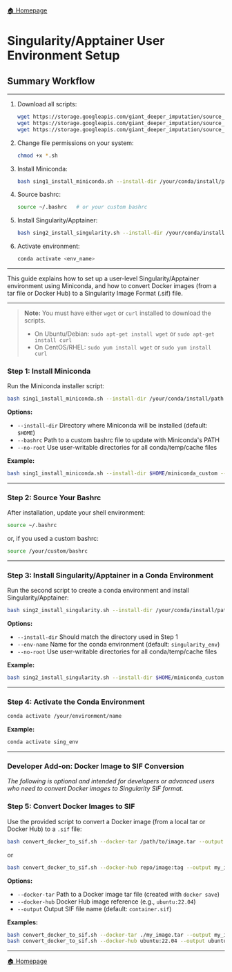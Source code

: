 ---
---
[🏠 Homepage](/)

# Singularity/Apptainer User Environment Setup

## Summary Workflow

-------------------------------------------------------------------------------

1. Download all scripts:

    ```bash
    wget https://storage.googleapis.com/giant_deeper_imputation/source_code/singularity_install/sing1_install_miniconda.sh
    wget https://storage.googleapis.com/giant_deeper_imputation/source_code/singularity_install/sing2_install_singularity.sh
    wget https://storage.googleapis.com/giant_deeper_imputation/source_code/singularity_install/convert_docker_to_singularity.sh
    ```

2. Change file permissions on your system:

    ```bash
    chmod +x *.sh
    ```

3. Install Miniconda:

    ```bash
    bash sing1_install_miniconda.sh --install-dir /your/conda/install/path [--bashrc /your/custom/bashrc]
    ```

4. Source bashrc:

    ```bash
    source ~/.bashrc   # or your custom bashrc
    ```

5. Install Singularity/Apptainer:

    ```bash
    bash sing2_install_singularity.sh --install-dir /your/conda/install/path [--env-name myenv] [--no-root]
    ```

6. Activate environment:

    ```bash
    conda activate <env_name>
    ```

-------------------------------------------------------------------------------

This guide explains how to set up a user-level Singularity/Apptainer environment using Miniconda, and how to convert Docker images (from a tar file or Docker Hub) to a Singularity Image Format (.sif) file.

-------------------------------------------------------------------------------

> **Note:** You must have either `wget` or `curl` installed to download the scripts.
>
> - On Ubuntu/Debian: `sudo apt-get install wget` or `sudo apt-get install curl`
> - On CentOS/RHEL: `sudo yum install wget` or `sudo yum install curl`

### Step 1: Install Miniconda

Run the Miniconda installer script:

```bash
bash sing1_install_miniconda.sh --install-dir /your/conda/install/path [--bashrc /your/custom/bashrc]
```

**Options:**

- `--install-dir`   Directory where Miniconda will be installed (default: `$HOME`)
- `--bashrc`        Path to a custom bashrc file to update with Miniconda's PATH
- `--no-root`       Use user-writable directories for all conda/temp/cache files

**Example:**

```bash
bash sing1_install_miniconda.sh --install-dir $HOME/miniconda_custom --bashrc $HOME/.bashrc_custom --no-root
```

-------------------------------------------------------------------------------

### Step 2: Source Your Bashrc

After installation, update your shell environment:

```bash
source ~/.bashrc
```

or, if you used a custom bashrc:

```bash
source /your/custom/bashrc
```

-------------------------------------------------------------------------------

### Step 3: Install Singularity/Apptainer in a Conda Environment

Run the second script to create a conda environment and install Singularity/Apptainer:

```bash
bash sing2_install_singularity.sh --install-dir /your/conda/install/path [--env-name myenv] [--no-root]
```

**Options:**

- `--install-dir`   Should match the directory used in Step 1
- `--env-name`      Name for the conda environment (default: `singularity_env`)
- `--no-root`       Use user-writable directories for all conda/temp/cache files

**Example:**

```bash
bash sing2_install_singularity.sh --install-dir $HOME/miniconda_custom --env-name sing_env --no-root
```

-------------------------------------------------------------------------------

### Step 4: Activate the Conda Environment

```bash
conda activate /your/environment/name
```

**Example:**

```bash
conda activate sing_env
```

-------------------------------------------------------------------------------

### Developer Add-on: Docker Image to SIF Conversion

_The following is optional and intended for developers or advanced users who need to convert Docker images to Singularity SIF format._

### Step 5: Convert Docker Images to SIF

Use the provided script to convert a Docker image (from a local tar or Docker Hub) to a `.sif` file:

```bash
bash convert_docker_to_sif.sh --docker-tar /path/to/image.tar --output my_image.sif
```

or

```bash
bash convert_docker_to_sif.sh --docker-hub repo/image:tag --output my_image.sif
```

**Options:**

- `--docker-tar`    Path to a Docker image tar file (created with `docker save`)
- `--docker-hub`    Docker Hub image reference (e.g., `ubuntu:22.04`)
- `--output`        Output SIF file name (default: `container.sif`)

**Examples:**

```bash
bash convert_docker_to_sif.sh --docker-tar ./my_image.tar --output my_image.sif
bash convert_docker_to_sif.sh --docker-hub ubuntu:22.04 --output ubuntu22.sif
```

-------------------------------------------------------------------------------

[🏠 Homepage](/)
